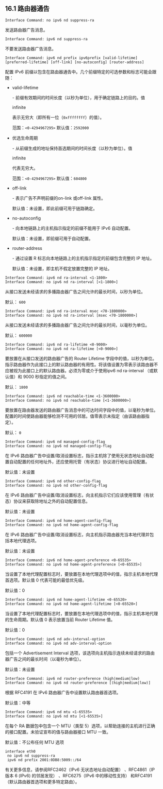 ## 16.1 路由器通告

```shell
Interface Command: no ipv6 nd suppress-ra
```

发送路由器广告消息。

```shell
Interface Command: ipv6 nd suppress-ra
```

不要发送路由器广告消息。

```shell
Interface Command: ipv6 nd prefix ipv6prefix [valid-lifetime] [preferred-lifetime] [off-link] [no-autoconfig] [router-address]
```

配置 IPv6 前缀以包含在路由器通告中。几个前缀特定的可选参数和标志可能会跟随：

- valid-lifetime

   \- 前缀有效期间的时间长度（以秒为单位），用于确定链路上的目的。值

  infinite

  表示无穷大（即所有一位（`0xffffffff`）的值）。

  范围：`<0-4294967295>` 默认值：`2592000`

- 优选生命周期

  \- 从前缀生成的地址保持首选期间的时间长度（以秒为单位）。值

  infinite

  代表无穷大。

  范围：`<0-4294967295>` 默认值：`604800`

- off-link

   \- 表示广告不声明前缀的on-link 或off-link 属性。

  默认值：未设置，即此前缀可用于链路确定。

- no-autoconfig

   \- 向本地链路上的主机指示指定的前缀不能用于 IPv6 自动配置。

  默认值：未设置，即前缀可用于自动配置。

- router-address

   \- 通过设置 R 标志向本地链路上的主机指示指定的前缀包含完整的 IP 地址。

  默认值：未设置，即主机不假定放置完整的 IP 地址。

```shell
Interface Command: ipv6 nd ra-interval <1-1800>
Interface Command: no ipv6 nd ra-interval [<1-1800>]
```

从接口发送未经请求的多播路由器广告之间允许的最长时间，以秒为单位。

默认： `600`

```shell
Interface Command: ipv6 nd ra-interval msec <70-1800000>
Interface Command: no ipv6 nd ra-interval [msec <70-1800000>]
```

从接口发送未经请求的多播路由器广告之间允许的最长时间，以毫秒为单位。

默认： `600000`

```shell
Interface Command: ipv6 nd ra-lifetime <0-9000>
Interface Command: no ipv6 nd ra-lifetime [<0-9000>]
```

要放置在从接口发送的路由器广告的 Router Lifetime 字段中的值，以秒为单位。指示路由器作为此接口上的默认路由器的有用性。将该值设置为零表示该路由器不应被视为此接口上的默认路由器。必须为零或介于使用ipv6 nd ra-interval （或默认值）和 9000 秒指定的值之间。

默认： `1800`

```shell
Interface Command: ipv6 nd reachable-time <1-3600000>
Interface Command: no ipv6 nd reachable-time [<1-3600000>]
```

要放置在路由器发送的路由器广告消息中的可达时间字段中的值，以毫秒为单位。配置的时间使路由器能够检测不可用的邻居。值零表示未指定（由该路由器指定）。

默认： `0`

```shell
Interface Command: ipv6 nd managed-config-flag
Interface Command: no ipv6 nd managed-config-flag
```

在 IPv6 路由器广告中设置/取消设置标志，指示主机除了使用无状态地址自动配置自动配置的任何地址外，还应使用托管（有状态）协议进行地址自动配置。

默认值：未设置

```shell
Interface Command: ipv6 nd other-config-flag
Interface Command: no ipv6 nd other-config-flag
```

在 IPv6 路由器广告中设置/取消设置标志，向主机指示它们应该使用管理（有状态）协议来获取除地址之外的自动配置信息。

默认值：未设置

```shell
Interface Command: ipv6 nd home-agent-config-flag
Interface Command: no ipv6 nd home-agent-config-flag
```

在 IPv6 路由器广告中设置/取消设置标志，向主机指示路由器充当本地代理并包括本地代理选项。

默认值：未设置

```shell
Interface Command: ipv6 nd home-agent-preference <0-65535>
Interface Command: no ipv6 nd home-agent-preference [<0-65535>]
```

当设置了本地代理配置标志时，要放置在本地代理选项中的值，指示主机本地代理首选项。默认值 0 代表可能的最低优先级。

默认值：0

```shell
Interface Command: ipv6 nd home-agent-lifetime <0-65520>
Interface Command: no ipv6 nd home-agent-lifetime [<0-65520>]
```

当设置了本地代理配置标志时，要放置在本地代理选项中的值，指示主机本地代理的生命周期。默认值 0 表示放置当前 Router Lifetime 值。

默认值：0

```shell
Interface Command: ipv6 nd adv-interval-option
Interface Command: no ipv6 nd adv-interval-option
```

包括一个 Advertisement Interval 选项，该选项向主机指示连续未经请求的路由器广告之间的最长时间（以毫秒为单位）。

默认值：未设置

```shell
Interface Command: ipv6 nd router-preference (high|medium|low)
Interface Command: no ipv6 nd router-preference [(high|medium|low)]
```

根据 RFC4191 在 IPv6 路由器广告中设置默认路由器首选项。

默认值：中等

```shell
Interface Command: ipv6 nd mtu <1-65535>
Interface Command: no ipv6 nd mtu [<1-65535>]
```

在每个 RA 数据包中包含一个 MTU（类型 5）选项，以帮助连接的主机进行正确的接口配置。未验证宣布的值与路由器接口 MTU 一致。

默认值：不公布任何 MTU 选项

```shell
interface eth0
 no ipv6 nd suppress-ra
 ipv6 nd prefix 2001:0DB8:5009::/64
```

有关更多信息，请参阅RFC2462（IPv6 无状态地址自动配置） 、RFC4861（IP 版本 6 (IPv6) 的邻居发现） 、RFC6275（IPv6 中的移动性支持） 和RFC4191（默认路由器首选项和更多特定路由）。